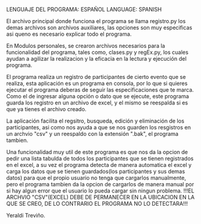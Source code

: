 LENGUAJE DEL PROGRAMA: ESPAÑOL
LANGUAGE: SPANISH

El archivo principal donde funciona el programa se llama registro.py los demas archivos son archivos 
auxiliares, las opciones son muy especificas asi queno es necesario explicar todo el programa.

En Modulos personales, se crearon archivos necesarios para la funcionalidad del programa, tales como, clases.py
y regEx.py, los cuales ayudan a agilizar la realizacion y la eficacia en la lectura y ejecución del programa.

El programa realiza un registro de participantes de cierto evento que se realiza, esta aplicación es un programa
en consola, por lo que si quieres ejecutar el programa deberas de seguir las especificaciones que te marca. Como
el de ingresar alguna opción o dato que se ejecute, este programa guarda los registro en un archivo de excel, y 
el mismo se reespalda si es que ya tienes el archivo creado.

La aplicación facilita el regsitro, busqueda, edición y eliminación de los participantes, asi como nos ayuda a que
se nos guarden los resgistros en un archvio "csv" y un reespaldo con la extensión ".bak", el programa tambien.

Una funcionalidad muy util de este programa es que nos da la opcion de pedir una lista tabulda de todos los 
participantes que se tienen registrados en el excel, a su vez el programa detecta de manera automatica el excel 
y carga los datos que se tienen guardados(los participantes y sus demas datos) para que el propio usuario no tenga
que cargarlos manualmente, pero el programa tambien da la opcion de cargarlos de manera manual por si hay algun error
que el usuario lo pueda cargar sin ningun problema. !!!EL ARCHVIO "CSV"(EXCEL) DEBE DE PERMANECER EN LA UBICACION EN 
LA QUE SE CREO, DE LO CONTRARIO EL PROGRAMA NO LO DETECTARA!!!


Yeraldi Treviño.
